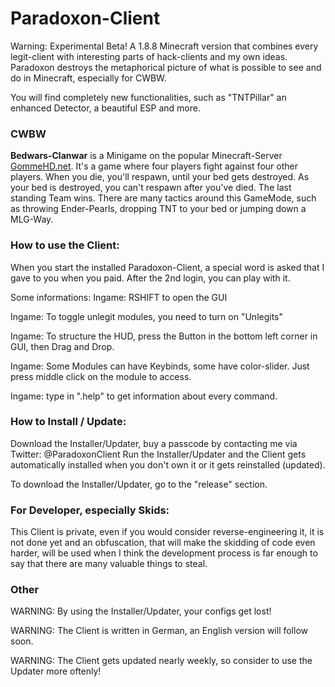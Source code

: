# Paradoxon-Client

Warning: Experimental Beta!
A 1.8.8 Minecraft version that combines every legit-client with interesting parts of hack-clients and my own ideas.
Paradoxon destroys the metaphorical picture of what is possible to see and do in Minecraft, especially for CWBW.

You will find completely new functionalities, such as "TNTPillar" an enhanced Detector, a beautiful ESP and more.

### CWBW
**Bedwars-Clanwar** is a Minigame on the popular Minecraft-Server [GommeHD.net](gommehd.net).
It's a game where four players fight against four other players.
When you die, you'll respawn, until your bed gets destroyed. As your bed is destroyed, you can't respawn after you've died.
The last standing Team wins.
There are many tactics around this GameMode, such as throwing Ender-Pearls, dropping TNT to your bed or jumping down a MLG-Way.




### How to use the Client:

When you start the installed Paradoxon-Client, a special word is asked that I gave to you when you paid.
After the 2nd login, you can play with it.

Some informations:
Ingame: RSHIFT to open the GUI

Ingame: To toggle unlegit modules, you need to turn on "Unlegits"

Ingame: To structure the HUD, press the Button in the bottom left corner in GUI, then Drag and Drop.

Ingame: Some Modules can have Keybinds, some have color-slider. Just press middle click on the module to access.

Ingame: type in ".help" to get information about every command.


### How to Install / Update:

Download the Installer/Updater, buy a passcode by contacting me via Twitter: @ParadoxonClient
Run the Installer/Updater and the Client gets automatically installed when you don't own it or it gets reinstalled (updated). 

To download the Installer/Updater, go to the "release" section.

### For Developer, especially Skids:
This Client is private, even if you would consider reverse-engineering it, it is not done yet and an obfuscation, that will make the skidding of code even harder, will be used when I think the development process is far enough to say that there are many valuable things to steal. 

### Other

WARNING: By using the Installer/Updater, your configs get lost!

WARNING: The Client is written in German, an English version will follow soon.

WARNING: The Client gets updated nearly weekly, so consider to use the Updater more oftenly!

